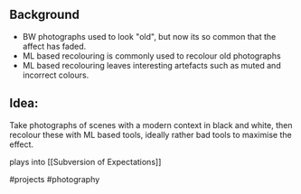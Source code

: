 
## Background
- BW photographs used to look "old", but now its so common that the affect has faded.
- ML based recolouring is commonly used to recolour old photographs
- ML based recolouring leaves interesting artefacts such as muted and incorrect colours.

## Idea:
Take photographs of scenes with a modern context in black and white, then recolour these with ML based tools, ideally rather bad tools to maximise the effect. 

plays into [[Subversion of Expectations]]

#projects #photography
